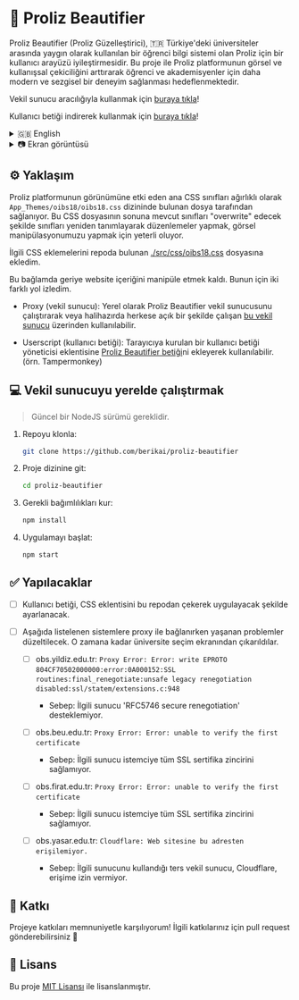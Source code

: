 # 💅 Proliz Beautifier

Proliz Beautifier (Proliz Güzelleştirici), 🇹🇷 Türkiye'deki üniversiteler arasında yaygın olarak kullanılan bir öğrenci bilgi sistemi olan Proliz için bir kullanıcı arayüzü iyileştirmesidir. Bu proje ile Proliz platformunun görsel ve kullanışsal çekiciliğini arttırarak öğrenci ve akademisyenler için daha modern ve sezgisel bir deneyim sağlanması hedeflenmektedir.

Vekil sunucu aracılığıyla kullanmak için [buraya tıkla](https://obs.berikai.dev)!

Kullanıcı betiği indirerek kullanmak için [buraya tıkla](https://github.com/Berikai/proliz-beautifier/raw/refs/heads/main/src/userscript/proliz-beautifier.user.js)!
 
<details>

<summary>🇬🇧 English</summary>

Proliz Beautifier is a user interface enhancement for Proliz, a popular student information system widely used across universities in 🇹🇷 Türkiye. This project aims to improve the visual appeal and usability of the Proliz platform, providing students and administrators with a more modern and intuitive experience.

[Click here](https://obs.berikai.dev) to use it through a proxy!

[Click here](https://github.com/Berikai/proliz-beautifier/raw/refs/heads/main/src/userscript/proliz-beautifier.user.js) to use it by downloading the userscript!

</details>

<details>

<summary>📷 Ekran görüntüsü</summary>

![ui](assets/image.png)

</details>

## ⚙️ Yaklaşım

Proliz platformunun görünümüne etki eden ana CSS sınıfları ağırlıklı olarak `App_Themes/oibs18/oibs18.css` dizininde bulunan dosya tarafından sağlanıyor. Bu CSS dosyasının sonuna mevcut sınıfları "overwrite" edecek şekilde sınıfları yeniden tanımlayarak düzenlemeler yapmak, görsel manipülasyonumuzu yapmak için yeterli oluyor.

İlgili CSS eklemelerini repoda bulunan [./src/css/oibs18.css](./src/css/oibs18.css) dosyasına ekledim. 

Bu bağlamda geriye website içeriğini manipüle etmek kaldı. Bunun için iki farklı yol izledim.

- Proxy (vekil sunucu): Yerel olarak Proliz Beautifier vekil sunucusunu çalıştırarak veya halihazırda herkese açık bir şekilde çalışan [bu vekil sunucu](https://obs.berikai.dev) üzerinden kullanılabilir.

- Userscript (kullanıcı betiği): Tarayıcıya kurulan bir kullanıcı betiği yöneticisi eklentisine [Proliz Beautifier betiği](./src/userscript/proliz-beautifier.user.js)ni ekleyerek kullanılabilir. (örn. Tampermonkey)

## 💻 Vekil sunucuyu yerelde çalıştırmak

> Güncel bir NodeJS sürümü gereklidir.

1. Repoyu klonla:
    ```bash
    git clone https://github.com/berikai/proliz-beautifier
    ```
2. Proje dizinine git:
    ```bash
    cd proliz-beautifier
    ```
3. Gerekli bağımlılıkları kur:
    ```bash
    npm install
    ```
4. Uygulamayı başlat:
    ```bash
    npm start
    ```

## ✅ Yapılacaklar

- [ ] Kullanıcı betiği, CSS eklentisini bu repodan çekerek uygulayacak şekilde ayarlanacak.

- [ ] Aşağıda listelenen sistemlere proxy ile bağlanırken yaşanan problemler düzeltilecek. O zamana kadar üniversite seçim ekranından çıkarıldılar.

    - [ ] obs.yildiz.edu.tr: `Proxy Error: Error: write EPROTO 804CF70502000000:error:0A000152:SSL routines:final_renegotiate:unsafe legacy renegotiation disabled:ssl/statem/extensions.c:948`
        - Sebep: İlgili sunucu 'RFC5746 secure renegotiation' desteklemiyor.

    - [ ] obs.beu.edu.tr: `Proxy Error: Error: unable to verify the first certificate`
        - Sebep: İlgili sunucu istemciye tüm SSL sertifika zincirini sağlamıyor.
    
    - [ ] obs.firat.edu.tr: `Proxy Error: Error: unable to verify the first certificate`
        - Sebep: İlgili sunucu istemciye tüm SSL sertifika zincirini sağlamıyor.

    - [ ] obs.yasar.edu.tr: `Cloudflare: Web sitesine bu adresten erişilemiyor.`
        - Sebep: İlgili sunucunu kullandığı ters vekil sunucu, Cloudflare, erişime izin vermiyor.

## 🤝 Katkı

Projeye katkıları memnuniyetle karşılıyorum! İlgili katkılarınız için pull request gönderebilirsiniz 🤗

## 📜 Lisans

Bu proje [MIT Lisansı](LICENSE) ile lisanslanmıştır.